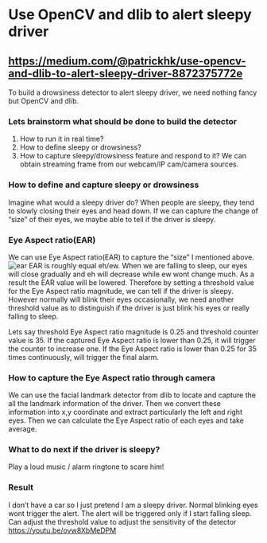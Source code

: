 # Use OpenCV and dlib to alert sleepy driver
## https://medium.com/@patrickhk/use-opencv-and-dlib-to-alert-sleepy-driver-8872375772e

To build a drowsiness detector to alert sleepy driver, we need nothing fancy but OpenCV and dlib.

### Lets brainstorm what should be done to build the detector
1. How to run it in real time?
2. How to define sleepy or drowsiness?
3. How to capture sleepy/drowsiness feature and respond to it?
We can obtain streaming frame from our webcam/IP cam/camera sources.

### How to define and capture sleepy or drowsiness
Imagine what would a sleepy driver do? When people are sleepy, they tend to slowly closing their eyes and head down. If we can capture the change of “size” of their eyes, we maybe able to tell if the driver is sleepy.

### Eye Aspect ratio(EAR)
We can use Eye Aspect ratio(EAR) to capture the “size” I mentioned above.
![ear](https://cdn-images-1.medium.com/max/800/1*dm1whASgAis4hcumBRN_bg.png)
EAR is roughly equal eh/ew. When we are falling to sleep, our eyes will close gradually and eh will decrease while ew wont change much. As a result the EAR value will be lowered. Therefore by setting a threshold value for the Eye Aspect ratio magnitude, we can tell if the driver is sleepy. However normally will blink their eyes occasionally, we need another threshold value as to distinguish if the driver is just blink his eyes or really falling to sleep.

Lets say threshold Eye Aspect ratio magnitude is 0.25 and threshold counter value is 35. If the captured Eye Aspect ratio is lower than 0.25, it will trigger the counter to increase one. If the Eye Aspect ratio is lower than 0.25 for 35 times continuously, will trigger the final alarm.

### How to capture the Eye Aspect ratio through camera
We can use the facial landmark detector from dlib to locate and capture the all the landmark information of the driver. Then we convert these information into x,y coordinate and extract particularly the left and right eyes. Then we can calculate the Eye Aspect ratio of each eyes and take average.

### What to do next if the driver is sleepy?
Play a loud music / alarm ringtone to scare him!

### Result
I don’t have a car so I just pretend I am a sleepy driver. Normal blinking eyes wont trigger the alert. The alert will be triggered only if I start falling sleep. Can adjust the threshold value to adjust the sensitivity of the detector
https://youtu.be/ovw8XbMeDPM
